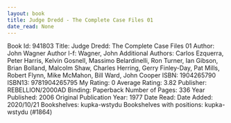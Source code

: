 ```yaml
---
layout: book
title: Judge Dredd - The Complete Case Files 01
date_read: None
---
```


Book Id: 941803
Title: Judge Dredd: The Complete Case Files 01
Author: John Wagner
Author l-f: Wagner, John
Additional Authors: Carlos Ezquerra, Peter Harris, Kelvin Gosnell, Massimo Belardinelli, Ron Turner, Ian   Gibson, Brian Bolland, Malcolm Shaw, Charles Herring, Gerry Finley-Day, Pat Mills, Robert Flynn, Mike McMahon, Bill  Ward, John              Cooper
ISBN: 1904265790
ISBN13: 9781904265795
My Rating: 0
Average Rating: 3.82
Publisher: REBELLION/2000AD
Binding: Paperback
Number of Pages: 336
Year Published: 2006
Original Publication Year: 1977
Date Read: 
Date Added: 2020/10/21
Bookshelves: kupka-wstydu
Bookshelves with positions: kupka-wstydu (#1864)

